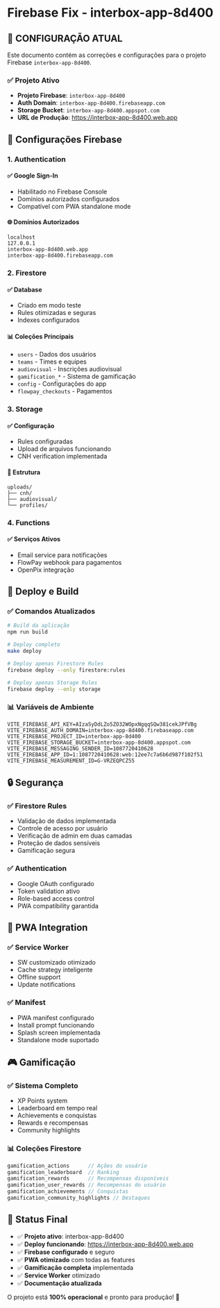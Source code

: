# Firebase Fix - interbox-app-8d400

## 🎯 **CONFIGURAÇÃO ATUAL**

Este documento contém as correções e configurações para o projeto Firebase `interbox-app-8d400`.

### ✅ **Projeto Ativo**

- **Projeto Firebase**: `interbox-app-8d400`
- **Auth Domain**: `interbox-app-8d400.firebaseapp.com`
- **Storage Bucket**: `interbox-app-8d400.appspot.com`
- **URL de Produção**: https://interbox-app-8d400.web.app

## 🔧 **Configurações Firebase**

### 1. **Authentication**

#### ✅ **Google Sign-In**
- Habilitado no Firebase Console
- Domínios autorizados configurados
- Compatível com PWA standalone mode

#### 🌐 **Domínios Autorizados**
```
localhost
127.0.0.1
interbox-app-8d400.web.app
interbox-app-8d400.firebaseapp.com
```

### 2. **Firestore**

#### ✅ **Database**
- Criado em modo teste
- Rules otimizadas e seguras
- Indexes configurados

#### 📊 **Coleções Principais**
- `users` - Dados dos usuários
- `teams` - Times e equipes
- `audiovisual` - Inscrições audiovisual
- `gamification_*` - Sistema de gamificação
- `config` - Configurações do app
- `flowpay_checkouts` - Pagamentos

### 3. **Storage**

#### ✅ **Configuração**
- Rules configuradas
- Upload de arquivos funcionando
- CNH verification implementada

#### 📁 **Estrutura**
```
uploads/
├── cnh/
├── audiovisual/
└── profiles/
```

### 4. **Functions**

#### ✅ **Serviços Ativos**
- Email service para notificações
- FlowPay webhook para pagamentos
- OpenPix integração

## 🚀 **Deploy e Build**

### ✅ **Comandos Atualizados**

```bash
# Build da aplicação
npm run build

# Deploy completo
make deploy

# Deploy apenas Firestore Rules
firebase deploy --only firestore:rules

# Deploy apenas Storage Rules
firebase deploy --only storage
```

### 📊 **Variáveis de Ambiente**

```env
VITE_FIREBASE_API_KEY=AIzaSyDdLZo5ZO32WOpxNgqqSQw381cekJPfVBg
VITE_FIREBASE_AUTH_DOMAIN=interbox-app-8d400.firebaseapp.com
VITE_FIREBASE_PROJECT_ID=interbox-app-8d400
VITE_FIREBASE_STORAGE_BUCKET=interbox-app-8d400.appspot.com
VITE_FIREBASE_MESSAGING_SENDER_ID=1087720410628
VITE_FIREBASE_APP_ID=1:1087720410628:web:12ee7c7a6b6d987f102f51
VITE_FIREBASE_MEASUREMENT_ID=G-VRZEQPCZ55
```

## 🔒 **Segurança**

### ✅ **Firestore Rules**

- Validação de dados implementada
- Controle de acesso por usuário
- Verificação de admin em duas camadas
- Proteção de dados sensíveis
- Gamificação segura

### ✅ **Authentication**

- Google OAuth configurado
- Token validation ativo
- Role-based access control
- PWA compatibility garantida

## 📱 **PWA Integration**

### ✅ **Service Worker**

- SW customizado otimizado
- Cache strategy inteligente
- Offline support
- Update notifications

### ✅ **Manifest**

- PWA manifest configurado
- Install prompt funcionando
- Splash screen implementada
- Standalone mode suportado

## 🎮 **Gamificação**

### ✅ **Sistema Completo**

- XP Points system
- Leaderboard em tempo real
- Achievements e conquistas
- Rewards e recompensas
- Community highlights

### 📊 **Coleções Firestore**

```javascript
gamification_actions      // Ações do usuário
gamification_leaderboard  // Ranking
gamification_rewards      // Recompensas disponíveis
gamification_user_rewards // Recompensas do usuário
gamification_achievements // Conquistas
gamification_community_highlights // Destaques
```

## 🎉 **Status Final**

- ✅ **Projeto ativo**: interbox-app-8d400
- ✅ **Deploy funcionando**: https://interbox-app-8d400.web.app
- ✅ **Firebase configurado** e seguro
- ✅ **PWA otimizado** com todas as features
- ✅ **Gamificação completa** implementada
- ✅ **Service Worker** otimizado
- ✅ **Documentação atualizada**

O projeto está **100% operacional** e pronto para produção! 🚀 